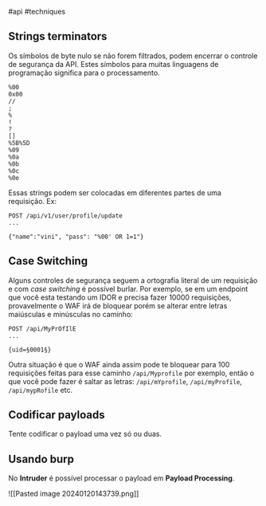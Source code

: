 #api #techniques 

## Strings terminators

Os símbolos de byte nulo se não forem filtrados, podem encerrar o controle de segurança da API. Estes símbolos para muitas linguagens de programação significa para o processamento.

```
%00
0x00
//
;
%
!
?
[]
%5B%5D
%09
%0a
%0b
%0c
%0e
```

Essas strings podem ser colocadas em diferentes partes de uma requisição. Ex:

```
POST /api/v1/user/profile/update
...

{"name":"vini", "pass": "%00' OR 1=1"}
```

## Case Switching

Alguns controles de segurança seguem a ortografia literal de um requisição e com *case switching* é possível burlar. Por exemplo, se em um endpoint que você esta testando um IDOR e precisa fazer 10000 requisições, provavelmente o WAF irá de bloquear porém se alterar entre letras maiúsculas e minúsculas no caminho:

```
POST /api/MyPrOfIlE
...

{uid=§0001§}
```

Outra situação é que o WAF ainda assim pode te bloquear para 100 requisições feitas para esse caminho `/api/Myprofile` por exemplo, então o que você pode fazer é saltar as letras: `/api/mYprofile`, `/api/myProfile`, `/api/mypRofile` etc.

## Codificar payloads

Tente codificar o payload uma vez só ou duas.

## Usando burp

No **Intruder** é possível processar o payload em **Payload Processing**.

![[Pasted image 20240120143739.png]]



